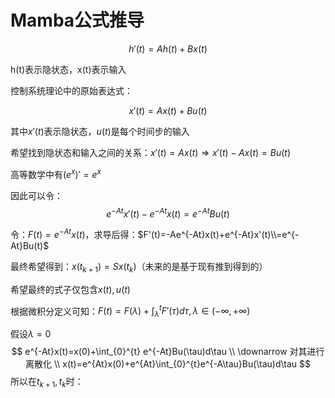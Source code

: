 # Mamba公式推导

$$
h'(t)=Ah(t)+Bx(t)
$$

h(t)表示隐状态，x(t)表示输入

控制系统理论中的原始表达式：

$$
x'(t)=Ax(t)+Bu(t)
$$

其中$x'(t)$表示隐状态，$u(t)$是每个时间步的输入

希望找到隐状态和输入之间的关系：$x'(t)=Ax(t) \Rightarrow x'(t)-Ax(t)=Bu(t)$

高等数学中有$(e^{x})'=e^{x}$

因此可以令：
$$
e^{-At}x'(t)-e^{-At}x(t)=e^{-At}Bu(t)
$$

令：$F(t)=e^{-At}x(t)$，求导后得：$F'(t)=-Ae^{-At}x(t)+e^{-At}x'(t)\\=e^{-At}Bu(t)$

最终希望得到：$x(t_{k+1})=Sx(t_k)$（未来的是基于现有推到得到的）

希望最终的式子仅包含$x(t),u(t)$

根据微积分定义可知：$F(t)=F(\lambda)+\int_{\lambda }^{t} F'(\tau )d \tau, \lambda \in (-\infty, +\infty)$

假设$\lambda=0$
$$
e^{-At}x(t)=x(0)+\int_{0}^{t} e^{-At}Bu(\tau)d\tau \\
\downarrow 对其进行离散化 \\
x(t)=e^{At}x(0)+e^{At}\int_{0}^{t}e^{-A\tau}Bu(\tau)d\tau
$$
所以在$t_{k+1},t_k$时：

